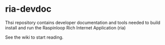 # ria-devdoc
Thsi repository contains developer documentation and tools needed to build install and run the Raspinloop Rich Internet Application (ria)

See the wiki to start reading.
